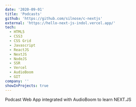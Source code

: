 ```yaml
---
date: '2020-09-01'
title: 'Podcasts'
github: 'https://github.com/silnose/c-nextjs'
external: 'https://hello-next-js-indol.vercel.app/'
tech:
  - HTML5
  - CSS3
  - CSS Grid
  - Javascript
  - ReactJS
  - NextJS
  - NodeJS
  - SSR
  - Vercel
  - AudioBoom
  - GIT
company: ''
showInProjects: true
---
```


Podcast Web App integrated with AudioBoom to learn NEXT.JS
